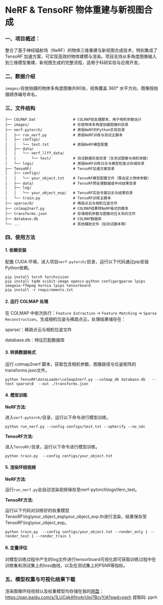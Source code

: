 # NeRF & TensoRF 物体重建与新视图合成

### 一、项目概述：
整合了基于神经辐射场（NeRF）的物体三维重建与新视图合成技术，特别集成了 TensoRF 加速方案，可实现高效的物体建模与渲染。项目支持从多角度图像输入到三维模型重建、新视图生成的完整流程，适用于科研实验与应用开发。

### 二、数据介绍
`images/`存放拍摄的物体多角度图像共80张，视角覆盖 360° 水平方向，图像按拍摄顺序编号命名。

### 三、文件结构
```
├── COLMAP.bat                 # COLMAP批处理脚本，用于相机参数估计
├── images/                    # 存放物体多角度拍摄图像的目录
├── nerf-pytorch/              # 原版NeRF的Python实现目录
│   ├── run_nerf.py            # 原版NeRF训练与测试主脚本
│   ├── configs/               
│   │   └── test.txt           # 原版NeRF模型配置
│   ├── data/                  
│   │   └── nerf_llff_data/    
│   │       └── test/          # 测试数据存放目录（含测试图像与相机参数）
│   └── logs/                  # 原版NeRF训练日志与模型检查点存储目录
├── TensoRF/                   # TensoRF加速方案目录
│   ├── configs/               
│   │   └── your_object.txt    # TensoRF模型配置文件（需自定义物体参数）
│   ├── data/                  # TensoRF预处理数据或中间结果目录
│   ├── log/                   
│   │   └── your_object_exp/   # TensoRF实验专属日志与结果目录
│   └── train.py               # TensoRF训练主脚本
├── sparse/0/                  # 稀疏点云与相机位姿文件
├── colmap2nerf.py             # COLMAP结果转NeRF格式的脚本
├── transforms.json            # 存储相机参数与图像对应关系的文件
├── database.db                # COLMAP数据库
└── ...                        # 其他辅助文件（如测试脚本等）
```

### 四、使用方法
#### 1. 依赖安装
配置 CUDA 环境，进入项目`nerf-pytorch/`目录，运行以下代码通过pip安装Python依赖。
```
pip install torch torchvision
pip install tqdm scikit-image opencv-python configargparse lpips imageio-ffmpeg kornia lpips tensorboard
pip install -r requirements.txt

```
#### 2. 运行 COLMAP 处理

在 COLMAP 中依次执行：`Feature Extraction` → `Feature Matching` → `Sparse Reconstruction`，生成相机位姿与稀疏点云，处理结果储存在：

sparse/：稀疏点云与相机位姿文件

database.db：特征匹配数据库

#### 3. 转换数据格式
运行 colmap2nerf 脚本，获取包含相机参数、图像路径与位姿矩阵的transforms.json文件。
```
python TensoRF\dataLoader\colmap2nerf.py --colmap_db database.db   --text sparse\0  --out ./transforms.json
```

#### 4. 模型训练

**NeRF方法:**

进入`nerf-pytorch/`目录，运行以下命令进行模型训练。
```
python run_nerf.py --config configs/test.txt --spherify --no_ndc
```

**TensoRF方法:**

进入`TensoRF/`目录，运行以下命令进行模型训练。
```
python train.py  --config configs/your_object.txt
```
#### 5. 渲染环绕视频
**NeRF方法:**

运行`run_nerf.py`会自动渲染视频保存至nerf-pytorch\logs\fern_test。

**TensoRF方法:**

运行以下代码对训练好的权重模型TensoRF\log\your_object_exp\your_object_exp.th进行渲染，结果保存至TensoRF\log\your_object_exp。

```
python train.py  --config configs/your_object.txt --render_only 1 --render_test 1 --render_train 1
```

#### 6. 定量评估

对模型训练过程中产生的log文件进行tensorboard可视化即可获取训练过程中在训练集和测试集上的loss曲线，以及在测试集上的PSNR等指标。


### 五、模型权重与可视化结果下载

渲染图像环绕视频以及权重模型均存储在我的[网盘](https://pan.baidu.com/s/1LUCqkAfinvkrUpj7BcvYjA?pwd=pprh)：https://pan.baidu.com/s/1LUCqkAfinvkrUpj7BcvYjA?pwd=pprh 提取码: pprh
